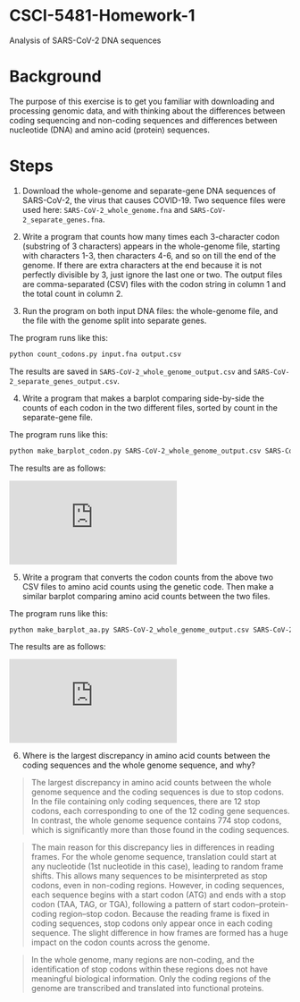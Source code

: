 # CSCI-5481-Homework-1
 Analysis of SARS-CoV-2 DNA sequences

# Background
The purpose of this exercise is to get you familiar with downloading and processing genomic data, and with thinking about the differences between coding sequencing and non-coding sequences and differences between nucleotide (DNA) and amino acid (protein) sequences.

# Steps
1. Download the whole-genome and separate-gene DNA sequences of SARS-CoV-2, the virus that causes COVID-19. Two sequence files were used here: `SARS-CoV-2_whole_genome.fna` and `SARS-CoV-2_separate_genes.fna`.

2. Write a program that counts how many times each 3-character codon (substring of 3 characters) appears in the whole-genome file, starting with characters 1-3, then characters 4-6, and so on till the end of the genome. If there are extra characters at the end because it is not perfectly divisible by 3, just ignore the last one or two. The output files are comma-separated (CSV) files with the codon string in column 1 and the total count in column 2.

3. Run the program on both input DNA files: the whole-genome file, and the file with the genome split into separate genes. 

The program runs like this:

```sh	
python count_codons.py input.fna output.csv
```

The results are saved in `SARS-CoV-2_whole_genome_output.csv` and `SARS-CoV-2_separate_genes_output.csv`.

4. Write a program that makes a barplot comparing side-by-side the counts of each codon in the two different files, sorted by count in the separate-gene file.

The program runs like this:


```sh
python make_barplot_codon.py SARS-CoV-2_whole_genome_output.csv SARS-CoV-2_separate_genes_output.csv
```

The results are as follows:

![codon_barplot.pdf](https://github.com/user-attachments/files/18220880/codon_barplot.pdf)

5. Write a program that converts the codon counts from the above two CSV files to amino acid counts using the genetic code. Then make a similar barplot comparing amino acid counts between the two files.

The program runs like this:


```sh
python make_barplot_aa.py SARS-CoV-2_whole_genome_output.csv SARS-CoV-2_separate_genes_output.csv
```

The results are as follows:

![amino_acid_barplot.pdf](https://github.com/user-attachments/files/18220886/amino_acid_barplot.pdf)

6. Where is the largest discrepancy in amino acid counts between the coding sequences and the whole genome sequence, and why?

> The largest discrepancy in amino acid counts between the whole genome sequence and the coding sequences is due to stop codons. In the file containing only coding sequences, there are 12 stop codons, each corresponding to one of the 12 coding gene sequences. In contrast, the whole genome sequence contains 774 stop codons, which is significantly more than those found in the coding sequences.

> The main reason for this discrepancy lies in differences in reading frames. For the whole genome sequence, translation could start at any nucleotide (1st nucleotide in this case), leading to random frame shifts. This allows many sequences to be misinterpreted as stop codons, even in non-coding regions. However, in coding sequences, each sequence begins with a start codon (ATG) and ends with a stop codon (TAA, TAG, or TGA), following a pattern of start codon–protein-coding region–stop codon. Because the reading frame is fixed in coding sequences, stop codons only appear once in each coding sequence. The slight difference in how frames are formed has a huge impact on the codon counts across the genome. 

> In the whole genome, many regions are non-coding, and the identification of stop codons within these regions does not have meaningful biological information. Only the coding regions of the genome are transcribed and translated into functional proteins. 
